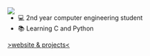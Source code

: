 <img align="left" src="https://raw.githubusercontent.com/msikma/pokesprite/master/pokemon-gen7x/shiny/gastly.png">

- 💻 2nd year computer engineering student
- 📚 Learning C and Python

[>website & projects<](https://ivnmansi.github.io)

